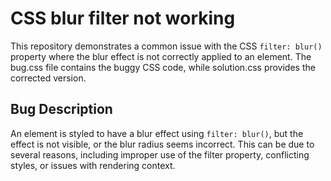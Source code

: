 # CSS blur filter not working

This repository demonstrates a common issue with the CSS `filter: blur()` property where the blur effect is not correctly applied to an element. The bug.css file contains the buggy CSS code, while solution.css provides the corrected version.

## Bug Description

An element is styled to have a blur effect using `filter: blur()`, but the effect is not visible, or the blur radius seems incorrect. This can be due to several reasons, including improper use of the filter property, conflicting styles, or issues with rendering context.